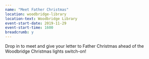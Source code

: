 ```yaml
---
name: "Meet Father Christmas"
location: woodbridge-library
location-text: Woodbridge Library
event-start-date: 2019-11-29
event-start-time: 1600
breadcrumb: y
---
```


Drop in to meet and give your letter to Father Christmas ahead of the Woodbridge Christmas lights switch-on!
